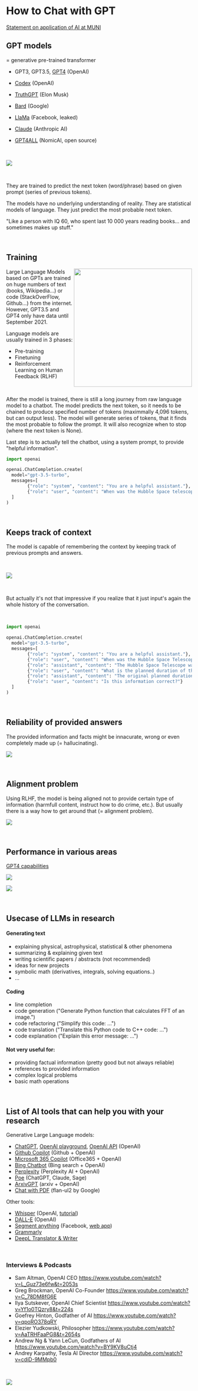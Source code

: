 # How to Chat with GPT

[Statement on application of AI at MUNI](https://www.muni.cz/en/about-us/official-notice-board/statement-on-the-application-of-ai)

## GPT models

= generative pre-trained transformer

- GPT3, GPT3.5, [GPT4](https://openai.com/product/gpt-4) (OpenAI)

- [Codex](https://openai.com/blog/openai-codex) (OpenAI)

- [TruthGPT](https://www.reuters.com/technology/musk-says-he-will-start-truthgpt-or-maximum-truth-seeking-ai-fox-news-2023-04-17/) (Elon Musk)

- [Bard](https://bard.google.com/) (Google)

- [LlaMa](https://ai.facebook.com/blog/large-language-model-llama-meta-ai/) (Facebook, leaked)

- [Claude](https://www.anthropic.com/index/introducing-claude) (Anthropic AI)

- [GPT4ALL](https://github.com/nomic-ai/gpt4all) (NomicAI, open source)

<br>

![](figures/development_of_llms.jpeg)

<br>

They are trained to predict the next token (word/phrase) based on given prompt (series of previous tokens). 

The models have no underlying understanding of reality. They are statistical models of language. They just predict the most probable next token.

"Like a person with IQ 60, who spent last 10 000 years reading books... and sometimes makes up stuff."

<br>

## Training

<img src="figures/training_data.png" width=320 align="right">

Large Language Models based on GPTs are trained on huge numbers of text (books, Wikipedia...) or code (StackOverFlow, Github...) from the internet. However, GPT3.5 and GPT4 only have data until September 2021.

Language models are usually trained in 3 phases:

- Pre-training
- Finetuning
- Reinforcement Learning on Human Feedback (RLHF)

<br>

After the model is trained, there is still a long journey from raw language model to a chatbot. The model predicts the next token, so it needs to be chained to produce specified number of tokens (maximmally 4,096 tokens, but can output less). The model will generate series of tokens, that it finds the most probable to follow the prompt. It will also recognize when to stop (where the next token is None).

Last step is to actually tell the chatbot, using a system prompt, to provide "helpful information".

```python
import openai

openai.ChatCompletion.create(
  model="gpt-3.5-turbo",
  messages=[
        {"role": "system", "content": "You are a helpful assistant."},
        {"role": "user", "content": "When was the Hubble Space telescope launched?"}
  ]
)
```

<br>

## Keeps track of context


The model is capable of remembering the context by keeping track of previous prompts and answers.

<br>

![](figures/context.png)

<br>

But actually it's not that impressive if you realize that it just input's again the whole history of the conversation.

<br>

```python
import openai

openai.ChatCompletion.create(
  model="gpt-3.5-turbo",
  messages=[
        {"role": "system", "content": "You are a helpful assistant."},
        {"role": "user", "content": "When was the Hubble Space Telescope launched?"},
        {"role": "assistant", "content": "The Hubble Space Telescope was ..."},
        {"role": "user", "content": "What is the planned duration of the mission?"},
        {"role": "assistant", "content": "The original planned duration ..."},
        {"role": "user", "content": "Is this information correct?"}
  ]
)
```

<br>

## Reliability of provided answers

The provided information and facts might be innacurate, wrong or even completely made up (= hallucinating).

![](figures/fails.png)

<br>

## Alignment problem

Using RLHF, the model is being aligned not to provide certain type of information (harmfull content, instruct how to do crime, etc.). But usually there is a way how to get around that (= alignment problem).

![](figures/alignment.png)

<br>

## Performance in various areas

[GPT4 capabilities](https://openai.com/research/gpt-4)

![](figures/standardized_exams.png)

![](figures/language_performance.png)

<br>

## Usecase of LLMs in research

#### Generating text

- explaining physical, astrophysical, statistical & other phenomena
- summarizing & explaining given text
- writing scientific papers / abstracts (not recommended)
- ideas for new projects
- symbolic math (derivatives, integrals, solving equations..)
- ...

#### Coding
- line completion
- code generation ("Generate Python function that calculates FFT of an image.")
- code refactoring ("Simplify this code: ...")
- code translation ("Translate this Python code to C++ code: ...")
- code explanation ("Explain this error message: ...")

#### Not very useful for:
- providing factual information (pretty good but not always reliable)
- references to provided information
- complex logical problems
- basic math operations

<br>

## List of AI tools that can help you with your research

Generative Large Language models:

- [ChatGPT](https://chat.openai.com/chat), [OpenAI playground](https://platform.openai.com/playground), [OpenAI API](https://platform.openai.com/docs/guides/chat) (OpenAI)
- [Github Copilot](https://github.com/features/copilot) (Github + OpenAI)
- [Microsoft 365 Copilot](https://blogs.microsoft.com/blog/2023/03/16/introducing-microsoft-365-copilot-your-copilot-for-work/) (Office365 + OpenAI)
- [Bing Chatbot](https://bing.com) (Bing search + OpenAI)
- [Perplexity](https://www.perplexity.ai/) (Perplexity AI + OpenAI)
- [Poe](https://poe.com/Sage) (ChatGPT, Claude, Sage)
- [ArxivGPT](https://huggingface.co/spaces/Volkopat/ArxivGPT) (arxiv + OpenAI)
- [Chat with PDF](https://huggingface.co/spaces/fffiloni/langchain-chat-with-pdf) (flan-ul2 by Google)

Other tools:
- [Whisper](https://github.com/openai/whisper) (OpenAI, [tutorial](https://github.com/Uberi/speech_recognition/blob/master/examples/microphone_recognition.py))
- [DALL-E](https://labs.openai.com/) (OpenAI)
- [Segment anything](https://github.com/facebookresearch/segment-anything) (Facebook, [web app](https://huggingface.co/spaces/jbrinkma/segment-anything))
- [Grammarly](https://app.grammarly.com/)
- [DeepL Translator & Writer](https://www.deepl.com/translator)

<br>

### Interviews & Podcasts 

- Sam Altman, OpenAI CEO https://www.youtube.com/watch?v=L_Guz73e6fw&t=2053s
- Greg Brockman, OpenAI Co-Founder https://www.youtube.com/watch?v=C_78DM8fG6E
- Ilya Sutskever, OpenAI Chief Scientist https://www.youtube.com/watch?v=Yf1o0TQzry8&t=224s
- Goefrey Hinton, Godfather of AI https://www.youtube.com/watch?v=qpoRO378qRY
- Elezier Yudkowski, Philosopher https://www.youtube.com/watch?v=AaTRHFaaPG8&t=2654s
- Andrew Ng & Yann LeCun, Godfathers of AI https://www.youtube.com/watch?v=BY9KV8uCtj4
- Andrey Karpathy, Tesla AI Director https://www.youtube.com/watch?v=cdiD-9MMpb0

<br>

![](figures/gpt_will_replace_us.png)

<!-- ![](figures/AI_scientists.jpeg) -->